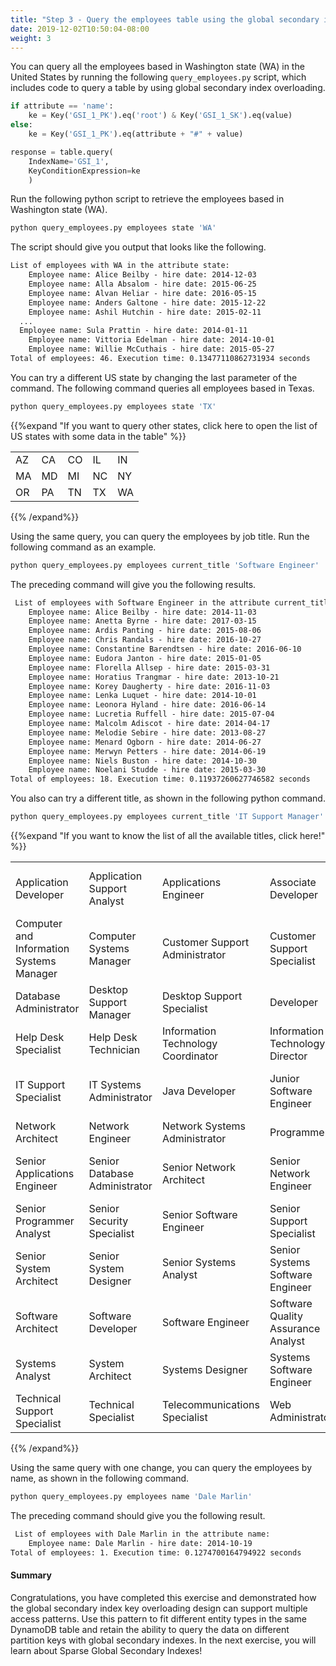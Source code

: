 ```yaml
---
title: "Step 3 - Query the employees table using the global secondary index with overloaded attributes"
date: 2019-12-02T10:50:04-08:00
weight: 3
---
```


You can query all the employees based in Washington state (WA) in the United States by running the following `query_employees.py` script, which includes code to query a table by using global secondary index overloading.

```py
if attribute == 'name':
    ke = Key('GSI_1_PK').eq('root') & Key('GSI_1_SK').eq(value)
else:
    ke = Key('GSI_1_PK').eq(attribute + "#" + value)

response = table.query(
    IndexName='GSI_1',
    KeyConditionExpression=ke
    )
```

Run the following python script to retrieve the employees based in Washington state (WA).

```bash
python query_employees.py employees state 'WA'
```

The script should give you output that looks like the following.

```txt
List of employees with WA in the attribute state:
    Employee name: Alice Beilby - hire date: 2014-12-03
    Employee name: Alla Absalom - hire date: 2015-06-25
    Employee name: Alvan Heliar - hire date: 2016-05-15
    Employee name: Anders Galtone - hire date: 2015-12-22
    Employee name: Ashil Hutchin - hire date: 2015-02-11
  ...
  Employee name: Sula Prattin - hire date: 2014-01-11
    Employee name: Vittoria Edelman - hire date: 2014-10-01
    Employee name: Willie McCuthais - hire date: 2015-05-27
Total of employees: 46. Execution time: 0.13477110862731934 seconds
```

You can try a different US state by changing the last parameter of the command. The following command queries all employees based in Texas.

```bash
python query_employees.py employees state 'TX'
```

{{%expand "If you want to query other states, click here to open the list of US states with some data in the table" %}}

|     |     |     |     |     |
| --- | --- | --- | --- | --- |
| AZ  | CA  | CO  | IL  | IN  |
| MA  | MD  | MI  | NC  | NY  |
| OR  | PA  | TN  | TX  | WA  |

{{% /expand%}}

<!-- **The list of US states with some data in the sample data is: AZ, CA, CO, IL, IN, MA, MD, MI, NC, NY, OR, PA, TN, TX, and WA.** -->

Using the same query, you can query the employees by job title. Run the following command as an example.

```bash
python query_employees.py employees current_title 'Software Engineer'
```

The preceding command will give you the following results.

```txt
 List of employees with Software Engineer in the attribute current_title:
    Employee name: Alice Beilby - hire date: 2014-11-03
    Employee name: Anetta Byrne - hire date: 2017-03-15
    Employee name: Ardis Panting - hire date: 2015-08-06
    Employee name: Chris Randals - hire date: 2016-10-27
    Employee name: Constantine Barendtsen - hire date: 2016-06-10
    Employee name: Eudora Janton - hire date: 2015-01-05
    Employee name: Florella Allsep - hire date: 2015-03-31
    Employee name: Horatius Trangmar - hire date: 2013-10-21
    Employee name: Korey Daugherty - hire date: 2016-11-03
    Employee name: Lenka Luquet - hire date: 2014-10-01
    Employee name: Leonora Hyland - hire date: 2016-06-14
    Employee name: Lucretia Ruffell - hire date: 2015-07-04
    Employee name: Malcolm Adiscot - hire date: 2014-04-17
    Employee name: Melodie Sebire - hire date: 2013-08-27
    Employee name: Menard Ogborn - hire date: 2014-06-27
    Employee name: Merwyn Petters - hire date: 2014-06-19
    Employee name: Niels Buston - hire date: 2014-10-30
    Employee name: Noelani Studde - hire date: 2015-03-30
Total of employees: 18. Execution time: 0.11937260627746582 seconds
```

You also can try a different title, as shown in the following python command.

```bash
python query_employees.py employees current_title 'IT Support Manager'
```

{{%expand "If you want to know the list of all the available titles, click here!" %}}

|                                          |                               |                                    |                                    |                                         |                                 |
| ---------------------------------------- | ----------------------------- | ---------------------------------- | ---------------------------------- | --------------------------------------- | ------------------------------- |
| Application Developer                    | Application Support Analyst   | Applications Engineer              | Associate Developer                | Chief Technology Officer (CTO)          | Chief Information Officer (CIO) |
| Computer and Information Systems Manager | Computer Systems Manager      | Customer Support Administrator     | Customer Support Specialist        | Data Center Support Specialist          | Data Quality Manager            |
| Database Administrator                   | Desktop Support Manager       | Desktop Support Specialist         | Developer                          | Director of Technology                  | Front End Developer             |
| Help Desk Specialist                     | Help Desk Technician          | Information Technology Coordinator | Information Technology Director    | Information Technology Manager          | IT Support Manager              |
| IT Support Specialist                    | IT Systems Administrator      | Java Developer                     | Junior Software Engineer           | Management Information Systems Director | .NET Developer                  |
| Network Architect                        | Network Engineer              | Network Systems Administrator      | Programmer                         | Programmer Analyst                      | Security Specialist             |
| Senior Applications Engineer             | Senior Database Administrator | Senior Network Architect           | Senior Network Engineer            | Senior Network System Administrator     | Senior Programmer               |
| Senior Programmer Analyst                | Senior Security Specialist    | Senior Software Engineer           | Senior Support Specialist          | Senior System Administrator             | Senior System Analyst           |
| Senior System Architect                  | Senior System Designer        | Senior Systems Analyst             | Senior Systems Software Engineer   | Senior Web Administrator                | Senior Web Developer            |
| Software Architect                       | Software Developer            | Software Engineer                  | Software Quality Assurance Analyst | Support Specialist                      | Systems Administrator           |
| Systems Analyst                          | System Architect              | Systems Designer                   | Systems Software Engineer          | Technical Operations Officer            | Technical Support Engineer      |
| Technical Support Specialist             | Technical Specialist          | Telecommunications Specialist      | Web Administrator                  | Web Developer                           | Webmaster                       |

{{% /expand%}}

<!-- **The list of available titles is:** Application Developer,Application Support Analyst,Applications Engineer,Associate Developer,Chief Technology Officer (CTO) ,Chief Information Officer (CIO) ,Computer and Information Systems Manager,Computer Systems Manager,Customer Support Administrator,Customer Support Specialist,Data Center Support Specialist,Data Quality Manager,Database Administrator,Desktop Support Manager,Desktop Support Specialist,Developer,Director of Technology,Front End Developer,Help Desk Specialist,Help Desk Technician,Information Technology Coordinator,Information Technology Director,Information Technology Manager,IT Support Manager,IT Support Specialist,IT Systems Administrator,Java Developer,Junior Software Engineer,Management Information Systems Director,.NET Developer,Network Architect,Network Engineer,Network Systems Administrator,Programmer,Programmer Analyst,Security Specialist,Senior Applications Engineer,Senior Database Administrator,Senior Network Architect,Senior Network Engineer,Senior Network System Administrator,Senior Programmer,Senior Programmer Analyst,Senior Security Specialist,Senior Software Engineer,Senior Support Specialist,Senior System Administrator,Senior System Analyst,Senior System Architect,Senior System Designer,Senior Systems Analyst,Senior Systems Software Engineer,Senior Web Administrator,Senior Web Developer,Software Architect,Software Developer,Software Engineer,Software Quality Assurance Analyst,Support Specialist,Systems Administrator,Systems Analyst,System Architect,Systems Designer,Systems Software Engineer,Technical Operations Officer,Technical Support Engineer,Technical Support Specialist,Technical Specialist,Telecommunications Specialist,Web Administrator,Web Developer,Webmaster -->

Using the same query with one change, you can query the employees by name, as shown in the following command.

```bash
python query_employees.py employees name 'Dale Marlin'
```

The preceding command should give you the following result.

```txt
 List of employees with Dale Marlin in the attribute name:
    Employee name: Dale Marlin - hire date: 2014-10-19
Total of employees: 1. Execution time: 0.1274700164794922 seconds
```

#### Summary

Congratulations, you have completed this exercise and demonstrated how the global secondary index key overloading design can support multiple access patterns. Use this pattern to fit different entity types in the same DynamoDB table and retain the ability to query the data on different partition keys with global secondary indexes. In the next exercise, you will learn about Sparse Global Secondary Indexes!
